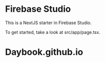 # Firebase Studio

This is a NextJS starter in Firebase Studio.

To get started, take a look at src/app/page.tsx.
# Daybook.github.io
